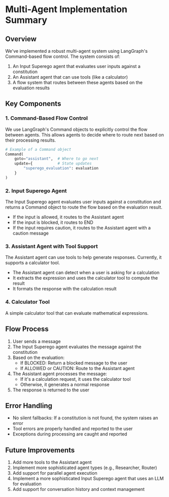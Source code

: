 # Multi-Agent Implementation Summary

## Overview

We've implemented a robust multi-agent system using LangGraph's Command-based flow control. The system consists of:

1. An Input Superego agent that evaluates user inputs against a constitution
2. An Assistant agent that can use tools (like a calculator)
3. A flow system that routes between these agents based on the evaluation results

## Key Components

### 1. Command-Based Flow Control

We use LangGraph's Command objects to explicitly control the flow between agents. This allows agents to decide where to route next based on their processing results.

```python
# Example of a Command object
Command(
    goto="assistant",  # Where to go next
    update={           # State updates
        "superego_evaluation": evaluation
    }
)
```

### 2. Input Superego Agent

The Input Superego agent evaluates user inputs against a constitution and returns a Command object to route the flow based on the evaluation result.

- If the input is allowed, it routes to the Assistant agent
- If the input is blocked, it routes to END
- If the input requires caution, it routes to the Assistant agent with a caution message

### 3. Assistant Agent with Tool Support

The Assistant agent can use tools to help generate responses. Currently, it supports a calculator tool.

- The Assistant agent can detect when a user is asking for a calculation
- It extracts the expression and uses the calculator tool to compute the result
- It formats the response with the calculation result

### 4. Calculator Tool

A simple calculator tool that can evaluate mathematical expressions.

## Flow Process

1. User sends a message
2. The Input Superego agent evaluates the message against the constitution
3. Based on the evaluation:
   - If BLOCKED: Return a blocked message to the user
   - If ALLOWED or CAUTION: Route to the Assistant agent
4. The Assistant agent processes the message:
   - If it's a calculation request, it uses the calculator tool
   - Otherwise, it generates a normal response
5. The response is returned to the user

## Error Handling

- No silent fallbacks: If a constitution is not found, the system raises an error
- Tool errors are properly handled and reported to the user
- Exceptions during processing are caught and reported

## Future Improvements

1. Add more tools to the Assistant agent
2. Implement more sophisticated agent types (e.g., Researcher, Router)
3. Add support for parallel agent execution
4. Implement a more sophisticated Input Superego agent that uses an LLM for evaluation
5. Add support for conversation history and context management
